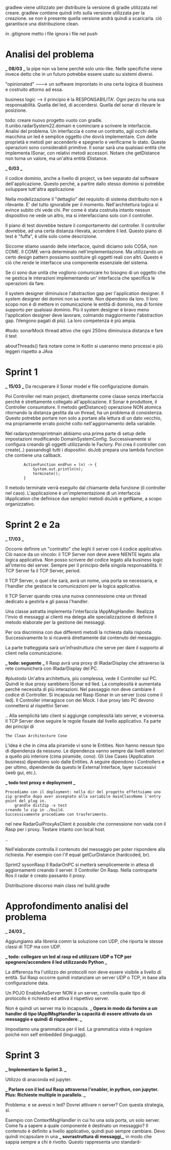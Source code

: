 gradlew viene utilizzato per distribuire la versione di gradle utilizzata nel creare.
gradlew contiene quindi info sulla versione utilizzata per la creazione.
se non è presente quella versione andrà quindi a scaricarla.
ciò garantisce una distribuzione clean.

in .gitignore metto i file ignora i file nel push

# Analisi del problema

**_ 08/03 _**
la pipe non va bene perchè solo unix-like. Nelle specifiche viene invece detto che in un futuro potrebbe essere usato su sistemi diversi.

"opinionated" ---> un software improntato in una certa logica di business e costruito attorno ad essa.

business logic --> il principio è la RESPONSABILITA'. Ogni pezzo ha una sua responsabilità. Quella del led, di accendersi. Quella del sonar di rilevare le posizione. 

todo: creare nuovo progetto vuoto con gradle. it.unibo.radarSystem22.domain e cominciare a scrivere le interfaccie. Analisi del problema. 
Un interfaccia è come un contratto, agli occhi della macchina un led è semplice oggetto che dovrà implementare. Con delle proprietà e metodi per accenderlo e spegnerlo e verificarne lo stato. Queste operazioni sono considerabili primitive.
Il sonar sarà una qualsiasi entità che implementa ISonar, con relativi metodi accessori. Notare che getDistance non torna un valore, ma un'altra entità IDistance. 

**_ 0/03 _**

il codice dominio, anche a livello di project, va ben separato dal software dell'applicazione. Questo perchè, a partire dallo stesso dominio si potrebbe sviluppare tutt'altra applicazione

Nella modelizzazione il "dettaglio" del requisito di sistema distribuito non è rilevante. E' del tutto ignorabile per il momento. 
Nell'architettura logica si evince subito chi vede chi. Per come è stata costruita intanto nessun dispositivo ne vede un altro, ma si interefacciano solo con il controller.

Il piano di test dovrebbe testare il comportamento del controller. Il controller dovrebbe, ad una certa distanza rilevata, accendere il led. 
Questo piano di test è "fuffa", è utile solo come descrizione.

Siccome stiamo usando delle interfacce, quindi diciamo solo COSA, non COME. Il COME verrà determinato nell'implementazione. Ma utilizzando un certo design pattern possiamo sostituire gli oggetti reali con altri. Questo è ciò che rende le interfacce una componente essenziale del sistema.

Se ci sono due unità che vogliono comunicare ho bisogno di un oggetto che ne gestica le interazioni implementando un' interfaccia che specifica le operazioni da fare. 

Il system designer diminuisce l'abstraction gap per l'application designer.
Il system designer dei domini non sa niente. Non dipendono da loro. Il loro scopo non è di mettere in comunicazione le entità di dominio, ma di fornire supporto per qualsiasi dominio.
Più il system designer è bravo meno l'application designer deve lavorare, colmando maggiormente l'abstraction gap. (Vengono pagati di più). La loro competenza è più ampia.

#todo: sonarMock thread attivo che ogni 250ms diminuisca distanza e fare il test

aboutThreads() farà notare come in Kotlin si useranno meno processi e più leggeri rispetto a JAva

# Sprint 1
**_ 15/03 _**
Da recuperare il Sonar model e file configurazione domain.

Poi Controller nel main project, direttamente come classe senza interfaccia perchè è strettamente collegato all'applicazione.
Il Sonar è produttore, il Controller consumatore. Il metodo getDistance() operazione NON atomica ritornando la distanza gestita da un thread, ha un problema di consistenza.
Questo potrebbe portare non solo a portare alla lettura di un dato vecchio, ma propriamente errato poichè colto nell'aggiornamento della variabile.

Nel radarsystemsprintmain abbiamo una prima parte di setup delle impostazioni modificando DomainSystemConfig. Successivamente si configura creando gli oggetti utilizzando le Factory. Poi crea il controller con create(..) passandogli tutti i dispositivi.
doJob prepara una lambda function che contiene una callback. 

            ActionFunction endFun = (n) -> {
                System.out.println(n);
                terminate();
            }

Il metodo terminate verrà eseguito dal chiamante della funzione (il controller nel caso).
L'applicazione è un'implementazione di un interfaccia IApplication che definisce due semplici metodi doJob e getName, a scopo organizzativo. 


# Sprint 2 e 2a
**_ 17/03 _**

Occorre definire un "contratto" che leghi il server con il codice applicativo. Ciò nasce da un vincolo: il TCP Server non deve avere NIENTE legato alla logica applicativa. Non posso scrivere del codice legato alla business logic all'interno del server. Sempre per il principio della singola responsabilità. Il TCP Server fa il TCP Server, period. 

Il TCP Server, o quel che sarà, avrà un nome, una porta se necessaria, e l'handler che gestisce le comunicazioni per la logica applicativa.

Il TCP Server quando crea una nuova connnessione crea un thread dedicato a gestirla e gli passa l'handler. 

Una classe astratta implementa l'interfaccia IAppMsgHandler.  Realizza l'invio di messaggi ai clienti ma delega alle specializzazione di definire il metodo elaborate per la gestione dei messaggi. 

Per ora discrimina con due differenti metodi la richiesta dalla risposta. Successivamente lo si ricaverà direttamente dal contenuto del messaggio.

La parte tratteggiata sarà un'infrastruttura che serve per dare il supporto al client nella comunicazione. 

**_ todo: seguente _**
Il Rasp avrà una proxy di IRadarDisplay che attraverso la rete comunicherà con IRadarDisplay
del PC.

#plustodo
Un'altra architettura, più complessa, vede il Controller sul PC. Quindi le due proxy sarebbero ISonar ed Iled. La complessità è aumentata perchè necessita di più interazioni.
Nel passaggio non deve cambiare il codice di Controller. Si incapsula nel Rasp ISonar in un server (così come il led). Il Controller interagisce con dei Mock.
I due proxy lato PC devono connettersi al rispettivi Server. 

..
Alla semplicità lato client si aggiunge complessità lato server, e viceversa. 
Il TCP Server deve seguire le regole fissate dal livello applicativo. Fa parte dei principi di 

    The Clean Architecture Cone

L'idea è che in cima alla piramide vi sono le Entities. Non hanno nessun tipo di dipendenza da nessuno. Le dipendenza vanno sempre dai livelli esteriori a quello più interiore (cima piramide, cono). Gli Use Cases  (Application business) dipendono solo dalle Entities. A seguire dipendono i Controllers e per ultimo, dipendende da questo le External Interface, layer successivi (web gui, etc.).


**_ todo test proxy e deployment _**

    Procediamo con il deployment: nella dir del progetto effettuiamo uno zip grandle dopo aver assegnato alla variabile mainClassName l'entry point del plug in.
        grandle distZip -x test
    creando lo zip in ./build.
    Successivamente procediamo con trasferimento.

nel new RadarGuiProxyAsClient è possibile che connessione non vada con il Rasp per i proxy. Testare intanto con local host.

..

Nell'elaborate controlla il contenuto del messaggio per poter rispondere alla richiesta. Per esempio con l'if equal getCurDistance (hardcoded, br).

Sprint2 sysonRasp
    Il RadarOnPC si metterà semplicemente in attesa di aggiornamenti creando il server. Il Controller On Rasp.
    Nella controparte Ros il radar è creato passanto il proxy. 

Distribuzione discorso main class nel build.gradle

# Approfondimento analisi del problema
**_ 24/03 _**

Aggiungiamo alla libreria comm la soluzione con UDP, che riporta le stesse classi di TCP ma con UDP.

**_ todo: collegare un led al rasp ed utilizzare UDP o TCP per spegnere/accendere il led utilizzando Python _**

La differenza fra l'utilizzo dei protocolli non deve essere visibile a livello di entità. Sul Rasp occorre quindi instanziare un server UDP o TCP, in base alla configurazione data. 

Un POJO EnablerAsServer NON è un server, controlla quale tipo di protocollo è richiesto ed attiva il rispettivo server.

Non è quindi un server ma lo incapsula. **_ Opera in modo da fornire a un handler di tipo IApplMsgHandler la capacità di essere attivato da un messaggio e quindi di rispondere. _**

Impostiamo una grammatica per il led.
La grammatica vista è regolare poichè non self embedded (linguaggi).

# Sprint 3

**_ Implementare lo Sprint 3. _**

Utilizzo di anaconda ed jupyter. 

**_ Parlare con il led sul Rasp attraverso l'enabler, in python, con jupyter. Plus: Richieste multiple in parallelo. _**

Problema: e se avessi n led? Dovrei attivare n server? Con questa strategia, sì. 

Esempio con ContextMsgHandler in cui ho una sola porta, un solo server. Come fa a sapere a quale componente è destinato un messaggio? Il contenuto è definito a livello applicativo, quindi può sempre cambiare.
Devo quindi incapsulare in una **_ sovrastruttura di messaggi_**, in modo che sappia sempre a chi è rivolto.
Questo rappresenta uno standard-  

